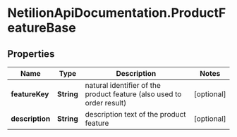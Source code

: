 # NetilionApiDocumentation.ProductFeatureBase

## Properties
Name | Type | Description | Notes
------------ | ------------- | ------------- | -------------
**featureKey** | **String** | natural identifier of the product feature (also used to order result) | [optional] 
**description** | **String** | description text of the product feature | [optional] 
